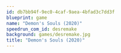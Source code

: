 ```yaml
---
id: db7bb94f-9ec0-4caf-9aea-4bfad3c7dd3f
blueprint: game
name: "Demon's Souls (2020)"
speedrun_com_id: desremake
background: games/desremake.jpg
title: "Demon's Souls (2020)"
---
```

